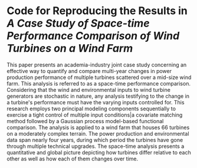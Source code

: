 # Code for Reproducing the Results in *A Case Study of Space-time Performance Comparison of Wind Turbines on a Wind Farm*

This paper presents an academia-industry joint case study concerning an effective way to quantify and compare multi-year changes in power production performance of multiple turbines scattered over a mid-size wind farm. This analysis is referred to as a space-time performance comparison. Considering that the wind and environmental inputs to wind turbine generators are stochastic in nature, any analysis testifying to the change in a turbine's performance must have the varying inputs controlled for. This research employs two principal modeling components sequentially to exercise a tight control of multiple input conditions|a covariate matching method followed by a Gaussian process model-based functional comparison. The analysis is applied to a wind farm that houses 66 turbines on a moderately complex terrain. The power production and environmental data span nearly four years, during which period the turbines have gone through multiple technical upgrades. The space-time analysis presents a quantitative and global picture depicting how turbines differ relative to each other as well as how each of them changes over time.
